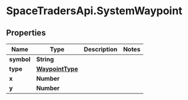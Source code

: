 # SpaceTradersApi.SystemWaypoint

## Properties

Name | Type | Description | Notes
------------ | ------------- | ------------- | -------------
**symbol** | **String** |  | 
**type** | [**WaypointType**](WaypointType.md) |  | 
**x** | **Number** |  | 
**y** | **Number** |  | 


